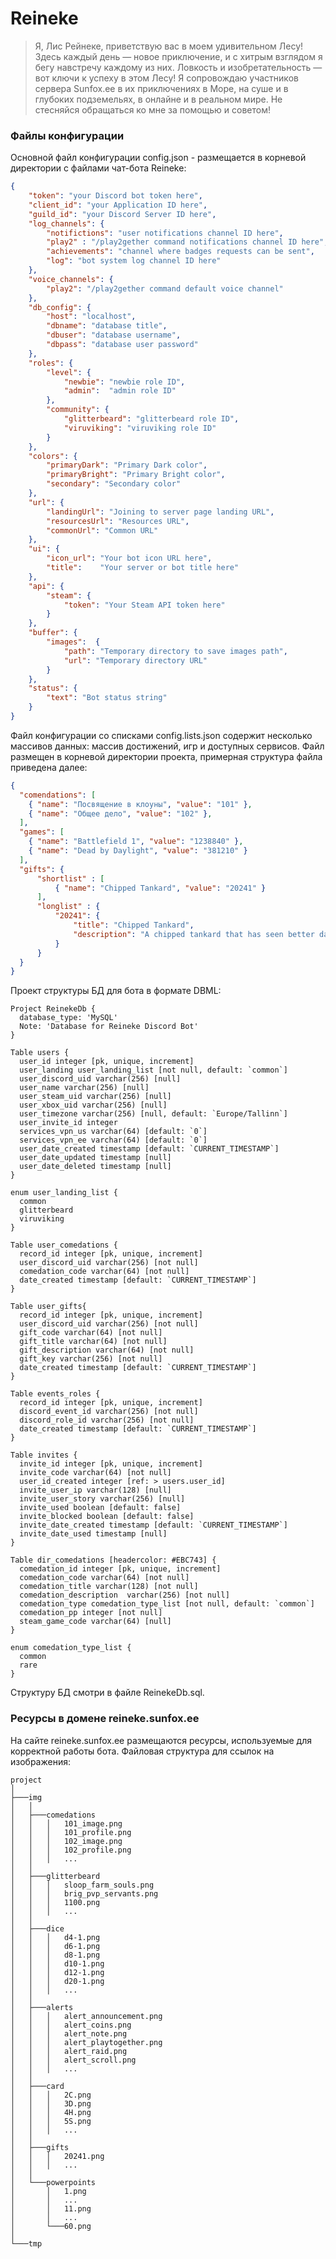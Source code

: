 # Reineke
> Я, Лис Рейнеке, приветствую вас в моем удивительном Лесу! Здесь каждый день — новое приключение, и  с хитрым взглядом я бегу навстречу каждому из них. Ловкость и изобретательность — вот ключи к успеху в этом Лесу!
> Я сопровождаю участников сервера Sunfox.ee в их приключениях в Море, на суше и в глубоких подземельях, в онлайне и в реальном мире. Не стесняйся обращаться ко мне за помощью и советом!

### Файлы конфигурации

Основной файл конфигурации config.json - размещается в корневой директории с файлами чат-бота Reineke:
```json
{
    "token": "your Discord bot token here",
    "client_id": "your Application ID here",
    "guild_id": "your Discord Server ID here",
    "log_channels": {
        "notifictions": "user notifications channel ID here",
        "play2" : "/play2gether command notifications channel ID here",
        "achievements": "channel where badges requests can be sent",
        "log": "bot system log channel ID here"
    },
    "voice_channels": {
        "play2": "/play2gether command default voice channel"
    },
    "db_config": {
        "host": "localhost",
        "dbname": "database title",
        "dbuser": "database username",
        "dbpass": "database user password"
    },
    "roles": {
        "level": {
            "newbie": "newbie role ID",
            "admin":  "admin role ID"
        },
        "community": {
            "glitterbeard": "glitterbeard role ID",
            "viruviking": "viruviking role ID"
        }
    },
    "colors": {
        "primaryDark": "Primary Dark color",
        "primaryBright": "Primary Bright color",
        "secondary": "Secondary color"
    },
    "url": {
        "landingUrl": "Joining to server page landing URL",
        "resourcesUrl": "Resources URL",
        "commonUrl": "Common URL"
    },
    "ui": {
        "icon_url": "Your bot icon URL here",
        "title":    "Your server or bot title here"
    },
    "api": {
        "steam": {
            "token": "Your Steam API token here"
        }
    },
    "buffer": {
        "images":  {
            "path": "Temporary directory to save images path",
            "url": "Temporary directory URL"
        }
    },
    "status": {
        "text": "Bot status string"
    }
}
```
Файл конфигурации со списками config.lists.json содержит несколько массивов данных: массив достижений, игр и доступных сервисов. Файл размещен в корневой директории проекта, примерная структура файла приведена далее:
```json
{
  "comendations": [
    { "name": "Посвящение в клоуны", "value": "101" },
    { "name": "Общее дело", "value": "102" },
  ],
  "games": [
    { "name": "Battlefield 1", "value": "1238840" },
    { "name": "Dead by Daylight", "value": "381210" }
  ],
  "gifts": {
      "shortlist" : [
          { "name": "Chipped Tankard", "value": "20241" }
      ],
      "longlist" : {
          "20241": {
              "title": "Chipped Tankard",
              "description": "A chipped tankard that has seen better days. It's still usable, but it's not the most attractive thing in the world.",
          }
      }
  }
}
```
Проект структуры БД для бота в формате DBML:
```dbml
Project ReinekeDb {
  database_type: 'MySQL'
  Note: 'Database for Reineke Discord Bot'
}

Table users {
  user_id integer [pk, unique, increment]
  user_landing user_landing_list [not null, default: `common`]
  user_discord_uid varchar(256) [null]
  user_name varchar(256) [null]
  user_steam_uid varchar(256) [null]
  user_xbox_uid varchar(256) [null]
  user_timezone varchar(256) [null, default: `Europe/Tallinn`]
  user_invite_id integer
  services_vpn_us varchar(64) [default: `0`]
  services_vpn_ee varchar(64) [default: `0`]
  user_date_created timestamp [default: `CURRENT_TIMESTAMP`]
  user_date_updated timestamp [null]
  user_date_deleted timestamp [null]
}

enum user_landing_list {
  common
  glitterbeard
  viruviking
}

Table user_comedations {
  record_id integer [pk, unique, increment]
  user_discord_uid varchar(256) [not null]
  comedation_code varchar(64) [not null]
  date_created timestamp [default: `CURRENT_TIMESTAMP`]
}

Table user_gifts{
  record_id integer [pk, unique, increment]
  user_discord_uid varchar(256) [not null]
  gift_code varchar(64) [not null]
  gift_title varchar(64) [not null]
  gift_description varchar(64) [not null]
  gift_key varchar(256) [not null]
  date_created timestamp [default: `CURRENT_TIMESTAMP`]
}

Table events_roles {
  record_id integer [pk, unique, increment]
  discord_event_id varchar(256) [not null]
  discord_role_id varchar(256) [not null]
  date_created timestamp [default: `CURRENT_TIMESTAMP`]
}

Table invites {
  invite_id integer [pk, unique, increment]
  invite_code varchar(64) [not null]
  user_id_created integer [ref: > users.user_id]
  invite_user_ip varchar(128) [null]
  invite_user_story varchar(256) [null]
  invite_used boolean [default: false]
  invite_blocked boolean [default: false]
  invite_date_created timestamp [default: `CURRENT_TIMESTAMP`]
  invite_date_used timestamp [null]
}

Table dir_comedations [headercolor: #EBC743] {
  comedation_id integer [pk, unique, increment]
  comedation_code varchar(64) [not null]
  comedation_title varchar(128) [not null]
  comedation_description  varchar(256) [not null]
  comedation_type comedation_type_list [not null, default: `common`]
  comedation_pp integer [not null]
  steam_game_code varchar(64) [null]
}

enum comedation_type_list {
  common
  rare
}
```

Структуру БД смотри в файле ReinekeDb.sql.

### Ресурсы в домене reineke.sunfox.ee
На сайте reineke.sunfox.ee размещаются ресурсы, используемые для корректной работы бота.
Файловая структура для ссылок на изображения:

```
project
│
├───img
│   │
│   ├───comedations
│   │   │   101_image.png
│   │   │   101_profile.png
│   │   │   102_image.png
│   │   │   102_profile.png
│   │   │   ...
│   │
│   ├───glitterbeard
│   │   │   sloop_farm_souls.png
│   │   │   brig_pvp_servants.png
│   │   │   1100.png
│   │   │   ...
│   │
│   ├───dice
│   │   │   d4-1.png
│   │   │   d6-1.png
│   │   │   d8-1.png
│   │   │   d10-1.png
│   │   │   d12-1.png
│   │   │   d20-1.png
│   │   │   ...
│   │
│   ├───alerts
│   │   │   alert_announcement.png
│   │   │   alert_coins.png
│   │   │   alert_note.png
│   │   │   alert_playtogether.png
│   │   │   alert_raid.png
│   │   │   alert_scroll.png
│   │   │   ...
│   │
│   ├───card
│   │   │   2C.png
│   │   │   3D.png
│   │   │   4H.png
│   │   │   5S.png
│   │   │   ...
│   │
│   ├───gifts
│   │   │   20241.png
│   │   │   ...
│   │
│   └───powerpoints
│       │   1.png
│       │   ...
│       │   11.png
│       │   ...
│       └───60.png
│     
└───tmp
```
